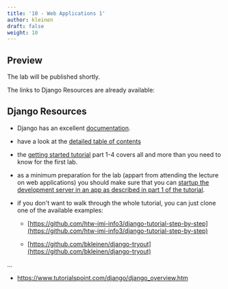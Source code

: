 ```yaml
---
title: '10 - Web Applications 1'
author: kleinen
draft: false
weight: 10
---
```


## Preview

The lab will be published shortly.

The links to Django Resources are already available:

## Django Resources

- Django has an excellent [documentation](https://docs.djangoproject.com/en/4.2/).

- have a look at the [detailed table of contents](https://docs.djangoproject.com/en/4.2/contents/)

- the [getting started tutorial](https://docs.djangoproject.com/en/4.2/intro/) part 1-4 covers all and more than you need to know for the first lab.

- as a minimum preparation for the lab (appart from attending the lecture on web applications) you should make sure that you can [startup the development server in an app as described in part 1 of the tutorial](https://docs.djangoproject.com/en/4.2/intro/tutorial01/#the-development-server).

- if you don't want to walk through the whole tutorial, you can just clone one of the available examples:
    
    - [https://github.com/htw-imi-info3/django-tutorial-step-by-step](https://github.com/htw-imi-info3/django-tutorial-step-by-step)

    - [https://github.com/bkleinen/django-tryout](https://github.com/bkleinen/django-tryout)

...

- https://www.tutorialspoint.com/django/django_overview.htm


